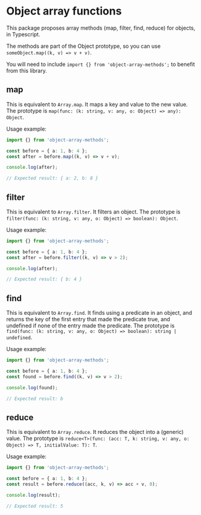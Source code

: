 
# Object array functions

This package proposes array methods (map, filter, find, reduce) for objects, in Typescript.

The methods are part of the Object prototype, so you can use `someObject.map((k, v) => v + v)`.

You will need to include `import {} from 'object-array-methods';` to benefit from this library.

## map

This is equivalent to `Array.map`. It maps a key and value to the new value. The prototype is `map(func: (k: string, v: any, o: Object) => any): Object`.

Usage example:

```typescript
import {} from 'object-array-methods';

const before = { a: 1, b: 4 };
const after = before.map((k, v) => v + v);

console.log(after);

// Expected result: { a: 2, b: 8 }

```

## filter

This is equivalent to `Array.filter`. It filters an object. The prototype is `filter(func: (k: string, v: any, o: Object) => boolean): Object`.

Usage example:

```typescript
import {} from 'object-array-methods';

const before = { a: 1, b: 4 };
const after = before.filter((k, v) => v > 2);

console.log(after);

// Expected result: { b: 4 }

```

## find

This is equivalent to `Array.find`. It finds using a predicate in an object, and returns the key of the first entry that made the predicate true, and undefined if none of the entry made the predicate. The prototype is `find(func: (k: string, v: any, o: Object) => boolean): string | undefined`.

Usage example:

```typescript
import {} from 'object-array-methods';

const before = { a: 1, b: 4 };
const found = before.find((k, v) => v > 2);

console.log(found);

// Expected result: b

```


## reduce

This is equivalent to `Array.reduce`. It reduces the object into a (generic) value. The prototype is `reduce<T>(func: (acc: T, k: string, v: any, o: Object) => T, initialValue: T): T`.

Usage example:

```typescript
import {} from 'object-array-methods';

const before = { a: 1, b: 4 };
const result = before.reduce((acc, k, v) => acc + v, 0);

console.log(result);

// Expected result: 5

```

